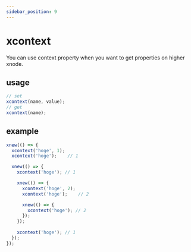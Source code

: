 ```yaml
---
sidebar_position: 9
---
```


# xcontext
You can use context property when you want to get properties on higher xnode.

## usage 
```js
// set
xcontext(name, value);
// get
xcontext(name);
```
## example
```js
xnew(() => {
  xcontext('hoge', 1);
  xcontext('hoge');    // 1

  xnew(() => {
    xcontext('hoge'); // 1

    xnew(() => {
      xcontext('hoge', 2);
      xcontext('hoge');    // 2

      xnew(() => {
        xcontext('hoge'); // 2
      });
    });
    
    xcontext('hoge'); // 1
  });
});
```